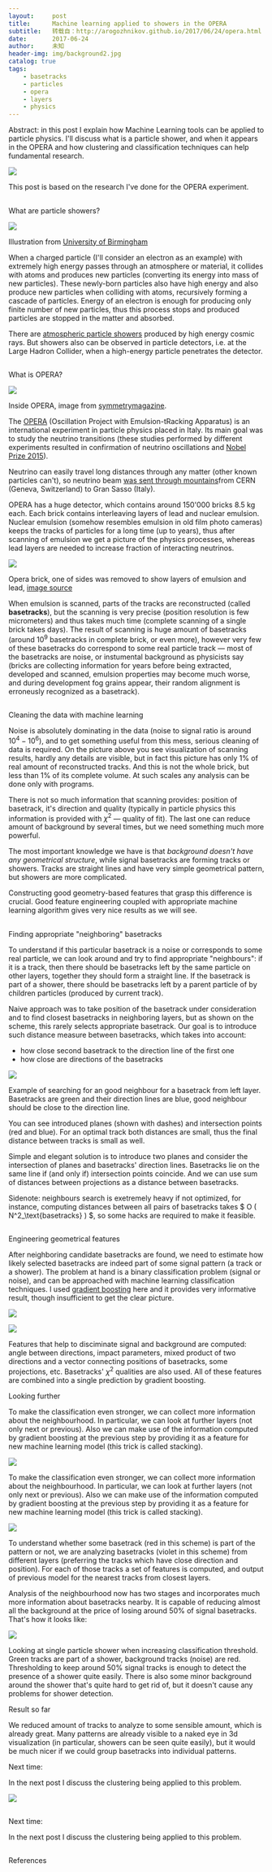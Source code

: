 ```yaml
---
layout:     post
title:      Machine learning applied to showers in the OPERA
subtitle:   转载自：http://arogozhnikov.github.io/2017/06/24/opera.html
date:       2017-06-24
author:     未知
header-img: img/background2.jpg
catalog: true
tags:
    - basetracks
    - particles
    - opera
    - layers
    - physics
---
```




Abstract: in this post I explain how Machine Learning tools can be applied to particle physics. 
I'll discuss what is a particle shower, and when it appears in the OPERA and how clustering and classification 
techniques can help fundamental research.


![](http://arogozhnikov.github.io/images/opera/post/opera-step1.png)



This post is based on the research I've done for the OPERA experiment.


## 
What are particle showers?



![](http://arogozhnikov.github.io/images/opera/post/cosmic-rays.jpg)

Illustration from [University of Birmingham](http://www.ep.ph.bham.ac.uk/DiscoveringParticles/detection/cosmic-rays)




When a charged particle (I'll consider an electron as an example) with extremely high energy passes through an atmosphere
or material, it collides with atoms and produces new particles (converting its energy into mass of new particles). These
newly-born particles also have high energy and also produce new particles when colliding with atoms, recursively forming
a cascade of particles. Energy of an electron is enough for producing only finite number of new particles, thus this process
stops and produced particles are stopped in the matter and absorbed.



There are [atmospheric particle showers](https://en.wikipedia.org/wiki/Air_shower_(physics)) produced by high
energy cosmic rays. But showers also can be observed in particle detectors, i.e. at the Large Hadron Collider, when a high-energy
particle penetrates the detector.


## 
What is OPERA?



![](http://arogozhnikov.github.io/images/opera/post/opera-large.jpg)


Inside OPERA, 
image from [symmetrymagazine](http://www.symmetrymagazine.org/article/february-2010/gran-sasso-a-tale-of-physics-in-the-mountains).




The [OPERA](http://operaweb.lngs.infn.it) (Oscillation Project with Emulsion-tRacking Apparatus) is an international experiment
in particle physics placed in Italy. Its main goal was to study the neutrino transitions (these studies performed by different
experiments resulted in confirmation of neutrino oscillations and
[Nobel Prize 2015](https://www.nobelprize.org/nobel_prizes/physics/laureates/2015/)).



Neutrino can easily travel long distances through any matter (other known particles can't), so neutrino beam [was sent through mountains](https://en.wikipedia.org/wiki/CERN_Neutrinos_to_Gran_Sasso)from CERN (Geneva, Switzerland) to Gran Sasso (Italy).



OPERA has a huge detector, which contains around 150'000 bricks 8.5 kg each. Each brick contains interleaving layers of lead and
nuclear emulsion. Nuclear emulsion (somehow resembles emulsion in old film photo cameras) keeps the tracks of particles
for a long time (up to years), thus after scanning of emulsion we get a picture of the physics processes, whereas lead layers
are needed to increase fraction of interacting neutrinos.




![](http://arogozhnikov.github.io/images/opera/post/opera-brick-visible.png)

Opera brick, one of sides was removed to show layers of emulsion and lead, 
[image source](https://www-opera.desy.de/publications/Doktorarbeit-Jan-Lenkeit.pdf)





When emulsion is scanned, parts of the tracks are reconstructed (called **basetracks**), but the scanning is very precise 
(position resolution is few micrometers) and thus takes much time (complete scanning of a single brick takes days). 
The result of scanning is huge amount of basetracks (around $10^9$
basetracks in complete brick, or even more), however very few of these basetracks do correspond to some real particle track — most
of the basetracks are noise, or instumental background as physicists say
(bricks are collecting information for years before being extracted, developed and scanned, 
emulsion properties may become much worse, and during development fog grains appear, 
their random alignment is erroneusly recognized as a basetrack).





## 
Cleaning the data with machine learning



Noise is absolutely dominating in the data (noise to signal ratio is around $10^4 - 10^6$), and to get something useful from
this mess, serious cleaning of data is required. 
On the picture above you see visualization of scanning results, 
hardly any details are visible, but in fact this picture has only 1% of real amount of reconstructed tracks. 
And this is not the whole brick, but less than 1% of its complete volume. 
At such scales any analysis can be done only with programs.



There is not so much information that scanning provides: position of basetrack, it's direction and quality (typically in
particle physics this information is provided with $\chi^2$ — quality of fit). The last one can reduce amount of background
by several times, but we need something much more powerful.



The most important knowledge we have is that *background doesn't have any geometrical structure*, while signal basetracks are
forming tracks or showers. Tracks are straight lines and have very simple geometrical pattern, but showers are more complicated.



Constructing good geometry-based features that grasp this difference is crucial. Good feature engineering coupled with appropriate
machine learning algorithm gives very nice results as we will see.


## 
Finding appropriate "neighboring" basetracks



To understand if this particular basetrack is a noise or corresponds to some real particle, we can look around and try to
find appropriate "neighbours": if it is a track, then there should be basetracks left by the same particle on other layers,
together they should form a straight line. If the basetrack is part of a shower, there should be basetracks left by a parent particle
of by children particles (produced by current track).



Naive approach was to take position of the basetrack under consideration and to find closest basetracks in neighboring layers, 
but as shown on the scheme, this rarely selects appropriate basetrack. 
Our goal is to introduce such distance measure between basetracks, which takes into account:

- how close second basetrack to the direction line of the first one
- how close are directions of the basetracks


![](http://arogozhnikov.github.io/images/opera/post/opera_neighbors_captions.png)




Example of searching for an good neighbour for a basetrack from left layer. 
Basetracks are green and their direction lines are blue, 
good neighbour should be close to the direction line. 

You can see introduced planes (shown with dashes) and intersection points (red and blue).
For an optimal track both distances are small, thus the final distance between tracks is small as well.




Simple and elegant solution is to introduce two planes and consider the intersection of planes and basetracks' direction
lines. Basetracks lie on the same line if (and only if) intersection points coincide. And we can use sum of distances between
projections as a distance between basetracks.



Sidenote: neighbours search is exetremely heavy if not optimized, for instance, computing distances between all pairs of
basetracks takes $ O ( N^2_\text{basetracks} ) $, so some hacks are required to make it feasible.


## 
Engineering geometrical features



After neighboring candidate basetracks are found, we need to estimate how likely selected basetracks are indeed part of some
signal pattern (a track or a shower). 
The problem at hand is a binary classification problem (signal or noise), 
and can be approached with machine learning classification techniques. 
I used [gradient boosting](http://arogozhnikov.github.io/2016/06/24/gradient_boosting_explained.html) here and it provides 
very informative result, though insufficient to get the clear picture.



![](http://arogozhnikov.github.io/images/opera/post/features_new.png)


![](http://arogozhnikov.github.io/images/opera/post/features_new.png)



Features that help to disciminate signal and background are computed: angle between directions, impact parameters, 
mixed product of two directions and a vector connecting positions of basetracks, some projections, etc. 
Basetracks' $\chi^2$ qualities are also used. 
All of these features are combined into a single prediction by gradient boosting.


Looking further


To make the classification even stronger, we can collect more information about the neighbourhood. In particular, we can look
at further layers (not only next or previous). Also we can make use of the information computed by gradient boosting at
the previous step by providing it as a feature for new machine learning model (this trick is called stacking).


![](http://arogozhnikov.github.io/images/opera/post/features_more_layers.png)



To make the classification even stronger, we can collect more information about the neighbourhood. In particular, we can look
at further layers (not only next or previous). Also we can make use of the information computed by gradient boosting at
the previous step by providing it as a feature for new machine learning model (this trick is called stacking).



![](http://arogozhnikov.github.io/images/opera/post/features_more_layers.png)

To understand whether some basetrack (red in this scheme) is part of the pattern or not, 
we are analyzing basetracks (violet in this scheme) from different layers (preferring the tracks which have close direction and position). 
For each of those tracks a set of features is computed, 
and output of previous model for the nearest tracks from closest layers.




Analysis of the neighbourhood now has two stages and incorporates much more information about basetracks nearby. 
It is capable of reducing almost all the background at the price of losing around 50% of signal basetracks. 
That's how it looks like:

![](http://arogozhnikov.github.io/images/opera/opera_global_filtering_movie.gif)


Looking at single particle shower when increasing classification threshold. Green tracks are part of a shower, background tracks (noise) are red.
Thresholding to keep around 50% signal tracks is enough to detect the presence of a shower quite easily.
There is also some minor background around the shower that's quite hard to get rid of, 
but it doesn't cause any problems for shower detection.


Result so far



We reduced amount of tracks to analyze to some sensible amount, which is already great. 
Many patterns are already visible to a naked eye in 3d visualization (in particular, showers can be seen quite easily), 
but it would be much nicer if we could group basetracks into individual patterns.


Next time:


In the next post I discuss the clustering being applied to this problem.

![](http://arogozhnikov.github.io/images/opera/post/opera-step3.png)


## 
Next time:



In the next post I discuss the clustering being applied to this problem.


## 
References

